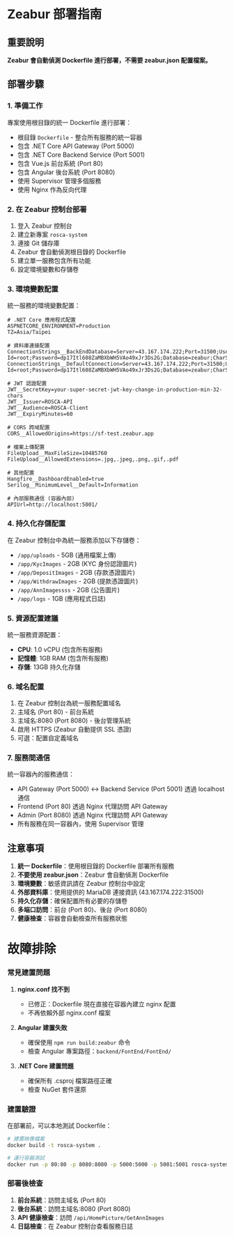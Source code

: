 # Zeabur 部署指南

## 重要說明

**Zeabur 會自動偵測 Dockerfile 進行部署，不需要 zeabur.json 配置檔案。**

## 部署步驟

### 1. 準備工作

專案使用根目錄的統一 Dockerfile 進行部署：
- 根目錄 `Dockerfile` - 整合所有服務的統一容器
- 包含 .NET Core API Gateway (Port 5000)
- 包含 .NET Core Backend Service (Port 5001)  
- 包含 Vue.js 前台系統 (Port 80)
- 包含 Angular 後台系統 (Port 8080)
- 使用 Supervisor 管理多個服務
- 使用 Nginx 作為反向代理

### 2. 在 Zeabur 控制台部署

1. 登入 Zeabur 控制台
2. 建立新專案 `rosca-system`
3. 連接 Git 儲存庫
4. Zeabur 會自動偵測根目錄的 Dockerfile
5. 建立單一服務包含所有功能
6. 設定環境變數和存儲卷

### 3. 環境變數配置

統一服務的環境變數配置：

```env
# .NET Core 應用程式配置
ASPNETCORE_ENVIRONMENT=Production
TZ=Asia/Taipei

# 資料庫連接配置
ConnectionStrings__BackEndDatabase=Server=43.167.174.222;Port=31500;User Id=root;Password=dp17Itl608ZaMBXbWH5VAo49xJr3Ds2G;Database=zeabur;CharSet=utf8mb4;AllowUserVariables=True;UseAffectedRows=False;
ConnectionStrings__DefaultConnection=Server=43.167.174.222;Port=31500;User Id=root;Password=dp17Itl608ZaMBXbWH5VAo49xJr3Ds2G;Database=zeabur;CharSet=utf8mb4;AllowUserVariables=True;UseAffectedRows=False;

# JWT 認證配置
JWT__SecretKey=your-super-secret-jwt-key-change-in-production-min-32-chars
JWT__Issuer=ROSCA-API
JWT__Audience=ROSCA-Client
JWT__ExpiryMinutes=60

# CORS 跨域配置
CORS__AllowedOrigins=https://sf-test.zeabur.app

# 檔案上傳配置
FileUpload__MaxFileSize=10485760
FileUpload__AllowedExtensions=.jpg,.jpeg,.png,.gif,.pdf

# 其他配置
Hangfire__DashboardEnabled=true
Serilog__MinimumLevel__Default=Information

# 內部服務通信 (容器內部)
APIUrl=http://localhost:5001/
```

### 4. 持久化存儲配置

在 Zeabur 控制台中為統一服務添加以下存儲卷：
- `/app/uploads` - 5GB (通用檔案上傳)
- `/app/KycImages` - 2GB (KYC 身份認證圖片)
- `/app/DepositImages` - 2GB (存款憑證圖片)
- `/app/WithdrawImages` - 2GB (提款憑證圖片)
- `/app/AnnImagessss` - 2GB (公告圖片)
- `/app/logs` - 1GB (應用程式日誌)

### 5. 資源配置建議

統一服務資源配置：
- **CPU**: 1.0 vCPU (包含所有服務)
- **記憶體**: 1GB RAM (包含所有服務)
- **存儲**: 13GB 持久化存儲

### 6. 域名配置

1. 在 Zeabur 控制台為統一服務配置域名
2. 主域名 (Port 80) - 前台系統
3. 主域名:8080 (Port 8080) - 後台管理系統  
4. 啟用 HTTPS (Zeabur 自動提供 SSL 憑證)
5. 可選：配置自定義域名

### 7. 服務間通信

統一容器內的服務通信：
- API Gateway (Port 5000) ↔ Backend Service (Port 5001) 透過 localhost 通信
- Frontend (Port 80) 透過 Nginx 代理訪問 API Gateway
- Admin (Port 8080) 透過 Nginx 代理訪問 API Gateway
- 所有服務在同一容器內，使用 Supervisor 管理

## 注意事項

1. **統一 Dockerfile**：使用根目錄的 Dockerfile 部署所有服務
2. **不要使用 zeabur.json**：Zeabur 會自動偵測 Dockerfile
3. **環境變數**：敏感資訊請在 Zeabur 控制台中設定
4. **外部資料庫**：使用提供的 MariaDB 連接資訊 (43.167.174.222:31500)
5. **持久化存儲**：確保配置所有必要的存儲卷
6. **多端口訪問**：前台 (Port 80)、後台 (Port 8080)
7. **健康檢查**：容器會自動檢查所有服務狀態
#
# 故障排除

### 常見建置問題

1. **nginx.conf 找不到**
   - 已修正：Dockerfile 現在直接在容器內建立 nginx 配置
   - 不再依賴外部 nginx.conf 檔案

2. **Angular 建置失敗**
   - 確保使用 `npm run build:zeabur` 命令
   - 檢查 Angular 專案路徑：`backend/FontEnd/FontEnd/`

3. **.NET Core 建置問題**
   - 確保所有 .csproj 檔案路徑正確
   - 檢查 NuGet 套件還原

### 建置驗證

在部署前，可以本地測試 Dockerfile：

```bash
# 建置映像檔案
docker build -t rosca-system .

# 運行容器測試
docker run -p 80:80 -p 8080:8080 -p 5000:5000 -p 5001:5001 rosca-system
```

### 部署後檢查

1. **前台系統**：訪問主域名 (Port 80)
2. **後台系統**：訪問主域名:8080 (Port 8080)
3. **API 健康檢查**：訪問 `/api/HomePicture/GetAnnImages`
4. **日誌檢查**：在 Zeabur 控制台查看服務日誌